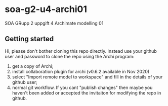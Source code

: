 # soa-g2-u4-archi01
SOA GRupp 2 uppgift 4 Archimate modelling 01

## Getting started
Hi, please don't bother cloning this repo directly. Instead use your github user and password to clone the repo using the Archi program:

1. get a copy of Archi;
2. install collaboration plugin for archi (v0.6.2 available in Nov 2020)
3. select "Import remote model to workspace" and fill in the details of your github user;
4. normal git workflow. If you cant "publish changes" then maybe you haven't been added or accepted the invitaiton for modifying the repo in github.

